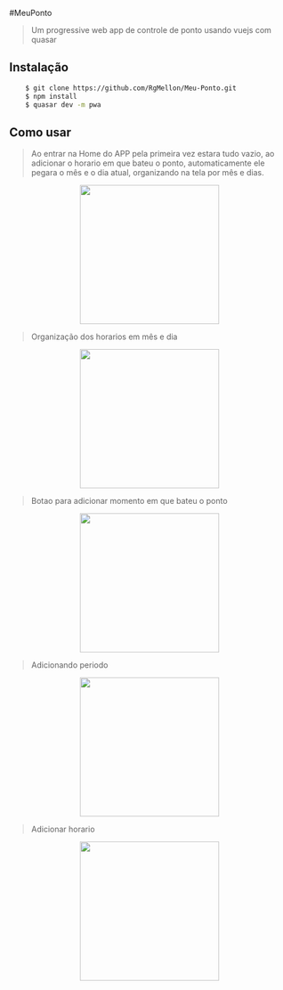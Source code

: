 #MeuPonto

> Um progressive web app de controle de ponto
> usando vuejs com quasar

## Instalação
  ```sh
      $ git clone https://github.com/RgMellon/Meu-Ponto.git
      $ npm install
      $ quasar dev -m pwa
  ```

## Como usar
 > Ao entrar na Home do APP pela primeira vez
> estara tudo vazio, ao adicionar o horario
> em que bateu o ponto, automaticamente ele pegara
> o mês e o dia atual, organizando na tela por mês e dias.

<p align="center">
  <img width="250"  src="https://user-images.githubusercontent.com/29661994/41467234-0e1b6a04-707c-11e8-88a1-3d72c1baa9ff.jpg">
</p>

> Organização dos horarios em mês e dia
<p align="center">
  <img width="250"  src="https://user-images.githubusercontent.com/29661994/41478136-06e6dc70-709d-11e8-9f0b-f6d1e6cdd440.png">
</p>

> Botao para adicionar momento em que bateu o ponto

<p align="center">
  <img width="250"  src="https://user-images.githubusercontent.com/29661994/41481257-a398fad0-70a7-11e8-8174-736360eeea53.png">
</p>

> Adicionando periodo

<p align="center">
  <img width="250"  src="https://user-images.githubusercontent.com/29661994/41481283-b2e8238a-70a7-11e8-9aa3-ca60ff234464.png">
</p>

> Adicionar horario

<p align="center">
  <img width="250"  src="https://user-images.githubusercontent.com/29661994/41481301-c46f14a6-70a7-11e8-9240-99360a87ca9a.png">
</p>

